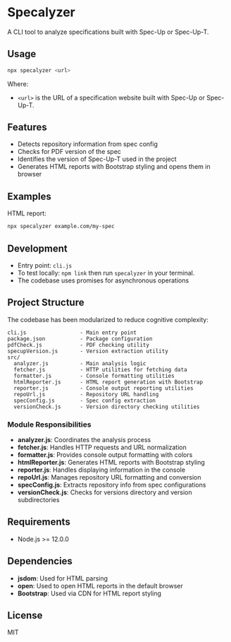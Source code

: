 # Specalyzer

A CLI tool to analyze specifications built with Spec-Up or Spec-Up-T.

## Usage

```bash
npx specalyzer <url>
```

Where:
- `<url>` is the URL of a specification website built with Spec-Up or Spec-Up-T.

## Features

- Detects repository information from spec config
- Checks for PDF version of the spec
- Identifies the version of Spec-Up-T used in the project
- Generates HTML reports with Bootstrap styling and opens them in browser

## Examples

HTML report:
```bash
npx specalyzer example.com/my-spec
```

## Development

- Entry point: `cli.js`
- To test locally: `npm link` then run `specalyzer` in your terminal.
- The codebase uses promises for asynchronous operations

## Project Structure

The codebase has been modularized to reduce cognitive complexity:

```
cli.js                 - Main entry point
package.json           - Package configuration
pdfCheck.js            - PDF checking utility
specupVersion.js       - Version extraction utility
src/
  analyzer.js          - Main analysis logic
  fetcher.js           - HTTP utilities for fetching data
  formatter.js         - Console formatting utilities
  htmlReporter.js      - HTML report generation with Bootstrap
  reporter.js          - Console output reporting utilities
  repoUrl.js           - Repository URL handling
  specConfig.js        - Spec config extraction
  versionCheck.js      - Version directory checking utilities
```

### Module Responsibilities

- **analyzer.js**: Coordinates the analysis process
- **fetcher.js**: Handles HTTP requests and URL normalization
- **formatter.js**: Provides console output formatting with colors
- **htmlReporter.js**: Generates HTML reports with Bootstrap styling
- **reporter.js**: Handles displaying information in the console
- **repoUrl.js**: Manages repository URL formatting and conversion
- **specConfig.js**: Extracts repository info from spec configurations
- **versionCheck.js**: Checks for versions directory and version subdirectories

## Requirements

- Node.js >= 12.0.0

## Dependencies

- **jsdom**: Used for HTML parsing
- **open**: Used to open HTML reports in the default browser
- **Bootstrap**: Used via CDN for HTML report styling

## License

MIT
